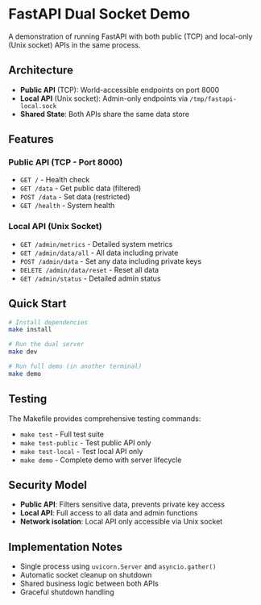 # FastAPI Dual Socket Demo

A demonstration of running FastAPI with both public (TCP) and local-only (Unix socket) APIs in the same process.

## Architecture

- **Public API** (TCP): World-accessible endpoints on port 8000
- **Local API** (Unix socket): Admin-only endpoints via `/tmp/fastapi-local.sock`
- **Shared State**: Both APIs share the same data store

## Features

### Public API (TCP - Port 8000)
- `GET /` - Health check
- `GET /data` - Get public data (filtered)
- `POST /data` - Set data (restricted)
- `GET /health` - System health

### Local API (Unix Socket)
- `GET /admin/metrics` - Detailed system metrics
- `GET /admin/data/all` - All data including private
- `POST /admin/data` - Set any data including private keys
- `DELETE /admin/data/reset` - Reset all data
- `GET /admin/status` - Detailed admin status

## Quick Start

```bash
# Install dependencies
make install

# Run the dual server
make dev

# Run full demo (in another terminal)
make demo
```

## Testing

The Makefile provides comprehensive testing commands:

- `make test` - Full test suite
- `make test-public` - Test public API only  
- `make test-local` - Test local API only
- `make demo` - Complete demo with server lifecycle

## Security Model

- **Public API**: Filters sensitive data, prevents private key access
- **Local API**: Full access to all data and admin functions
- **Network isolation**: Local API only accessible via Unix socket

## Implementation Notes

- Single process using `uvicorn.Server` and `asyncio.gather()`
- Automatic socket cleanup on shutdown
- Shared business logic between both APIs
- Graceful shutdown handling